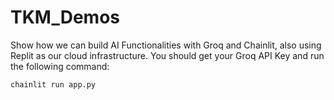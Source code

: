 # TKM_Demos
Show how we can build AI Functionalities with Groq and Chainlit, also using Replit as our cloud infrastructure.   You should get your Groq API Key and run the following command: 

``chainlit run app.py``


